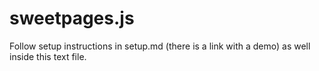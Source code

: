 # sweetpages.js
Follow setup instructions in setup.md (there is a link with a demo) as well inside this text file.
